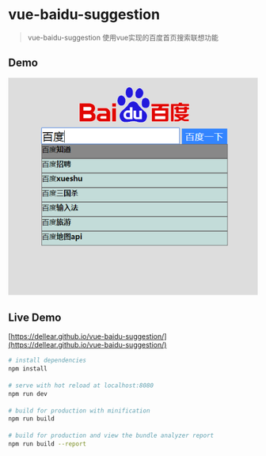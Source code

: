 # vue-baidu-suggestion
> vue-baidu-suggestion
> 使用vue实现的百度首页搜索联想功能

## Demo
![demo](https://raw.githubusercontent.com/Dellear/vue-baidu-suggestion/master/src/assets/demo.png)

## Live Demo
[https://dellear.github.io/vue-baidu-suggestion/](https://dellear.github.io/vue-baidu-suggestion/)


``` bash
# install dependencies
npm install

# serve with hot reload at localhost:8080
npm run dev

# build for production with minification
npm run build

# build for production and view the bundle analyzer report
npm run build --report
```

